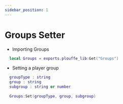 ```yaml
---
sidebar_position: 1
---
```


# Groups Setter

- Importing Groups
```lua
  local Groups = exports.plouffe_lib:Get("Groups")
```

- Setting a player group
```lua
  groupType : string
  group : string
  subgroup : string or number
    
  Groups:Set(groupType, group, subgroup)
```